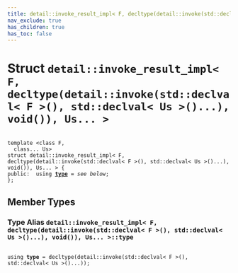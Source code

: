 ```yaml
---
title: detail::invoke_result_impl< F, decltype(detail::invoke(std::declval< F >(), std::declval< Us >()...), void()), Us... >
nav_exclude: true
has_children: true
has_toc: false
---
```


# Struct `detail::invoke_result_impl< F, decltype(detail::invoke(std::declval< F >(), std::declval< Us >()...), void()), Us... >`

<code class="doxybook">
<span>template &lt;class F,</span>
<span>&nbsp;&nbsp;class... Us&gt;</span>
<span>struct detail::invoke&#95;result&#95;impl&lt; F, decltype(detail::invoke(std::declval&lt; F &gt;(), std::declval&lt; Us &gt;()...), void()), Us... &gt; {</span>
<span>public:</span><span>&nbsp;&nbsp;using <b><a href="/api/classes/structdetail_1_1invoke__result__impl_3_01f_00_01decltype_07detail_1_1invoke_07std_1_1declval_3_07c1f4caaa1db079732d0d4c8ba802ae7.html#using-type">type</a></b> = <i>see below</i>;</span>
<span>};</span>
</code>

## Member Types

<h3 id="using-type">
Type Alias <code>detail::invoke&#95;result&#95;impl&lt; F, decltype(detail::invoke(std::declval&lt; F &gt;(), std::declval&lt; Us &gt;()...), void()), Us... &gt;::type</code>
</h3>

<code class="doxybook">
<span>using <b>type</b> = decltype(detail::invoke(std::declval&lt; F &gt;(), std::declval&lt; Us &gt;()...));</span></code>

